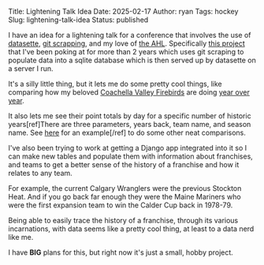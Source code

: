 Title: Lightening Talk Idea
Date: 2025-02-17
Author: ryan
Tags: hockey
Slug: lightening-talk-idea
Status: published

I have an idea for a lightening talk for a conference that involves the use of [datasette](https://datasette.io/), [git scrapping](https://simonwillison.net/2020/Oct/9/git-scraping/), and my love of [the AHL](https://theahl.com/). Specifically [this project](https://ahl-data.ryancheley.com/) that I've been poking at for more than 2 years which uses git scraping to populate data into a sqlite database which is then served up by datasette on a server I run.

It's a silly little thing, but it lets me do some pretty cool things, like comparing how my beloved [Coachella Valley Firebirds](https://cvfirebirds.com/) are doing [year over year](https://ahl-data.ryancheley.com/games/yoy_performance?team=Coachella+Valley+Firebirds).

It also lets me see their point totals by day for a specific number of historic years[ref]There are three parameters, years back, team name, and season name. See [here](https://ahl-data.ryancheley.com/games?sql=with+data+as+%28%0D%0A++++select+g.home_team%0D%0A++++%2C+g.away_team%0D%0A++++%2C+g.game_date%0D%0A++++%2C+g.home_team_score%0D%0A++++%2C+g.away_team_score%0D%0A++++%2C+g.game_status%0D%0A++++%2C+d.date%0D%0A++++%2C+case%0D%0A++++++++when+g.home_team+%3D+%3Ateam+and+g.home_team_score+%3E+g.away_team_score+then+1%0D%0A++++++++when+g.away_team+%3D+%3Ateam+and+g.home_team_score+%3C+g.away_team_score+then+1%0D%0A++++++++else+0%0D%0A++++end+as+%27W%27%0D%0A++++%2C+case%0D%0A++++++++when+g.home_team+%3D+%3Ateam+and+g.game_status%3D%27Final%27+and+g.home_team_score+%3C+g.away_team_score+then+1%0D%0A++++++++when+g.away_team+%3D+%3Ateam+and+g.game_status%3D%27Final%27+and+g.home_team_score+%3E+g.away_team_score+then+1%0D%0A++++++++else+0%0D%0A++++end+as+%27L%27%0D%0A++++%2C+case%0D%0A++++++++when+g.home_team+%3D+%3Ateam+and+g.game_status%3D%27Final+OT%27+and+g.home_team_score+%3C+g.away_team_score+then+1%0D%0A++++++++when+g.away_team+%3D+%3Ateam+and+g.game_status%3D%27Final+OT%27+and+g.home_team_score+%3E+g.away_team_score+then+1%0D%0A++++++++else+0%0D%0A++++end+as+%27OTL%27%0D%0A++++%2C+case%0D%0A++++++++when+g.home_team+%3D+%3Ateam+and+g.game_status%3D%27Final+SO%27+and+g.home_team_score+%3C+g.away_team_score+then+1%0D%0A++++++++when+g.away_team+%3D+%3Ateam+and+g.game_status%3D%27Final+SO%27+and+g.home_team_score+%3E+g.away_team_score+then+1%0D%0A++++++++else+0%0D%0A++++end+as+%27SOL%27%0D%0Afrom%0D%0A++++dim_date+d%0D%0Aleft+join+games+g+on+g.game_date+%3D+d.date+and+%28g.home_team+%3D+%3Ateam+or+g.away_team+%3D+%3Ateam%29%0D%0Awhere+d.season+%3D+%3Aseason%0D%0Aand+d.date+%3C%3D+DATE%28%27NOW%27%2C+%3Ayears+%7C%7C+%27+years%27%29%0D%0Aand+d.season_phase+%3D+%27regular%27%29%0D%0A%0D%0Aselect+%0D%0A++++%3Ateam%2C%0D%0A++++date%2C%0D%0A++++SUM%28W%29+OVER+%28ORDER+BY+date%29+as+W%2C%0D%0A++++SUM%28L%29+OVER+%28ORDER+BY+date%29+as+L%2C%0D%0A++++SUM%28OTL%29+OVER+%28ORDER+BY+date%29+as+OTL%2C%0D%0A++++SUM%28SOL%29+OVER+%28ORDER+BY+date%29+as+SOL%2C%0D%0A++++SUM%28W+%2B+L+%2B+OTL+%2B+SOL%29+OVER+%28ORDER+BY+date%29+as+GamesPlayer%2C%0D%0A++++--+Optional%3A+Calculate+points+%282+for+W%2C+1+for+OTL%2FSOL%29%0D%0A++++SUM%28W+*+2+%2B+OTL+%2B+SOL%29+OVER+%28ORDER+BY+date%29+as+Points%0D%0Afrom+data%0D%0Aorder+by+date%3B&years=-2&team=Coachella+Valley+Firebirds&season=2022-23) for an example[/ref] to do some other neat comparisons.

I've also been trying to work at getting a Django app integrated into it so I can make new tables and populate them with information about franchises, and teams to get a better sense of the history of a franchise and how it relates to any team.

For example, the current Calgary Wranglers were the previous Stockton Heat. And if you go back far enough they were the Maine Mariners who were the first expansion team to win the Calder Cup back in 1978-79.

Being able to easily trace the history of a franchise, through its various incarnations, with data seems like a pretty cool thing, at least to a data nerd like me.

I have **BIG** plans for this, but right now it's just a small, hobby project.
